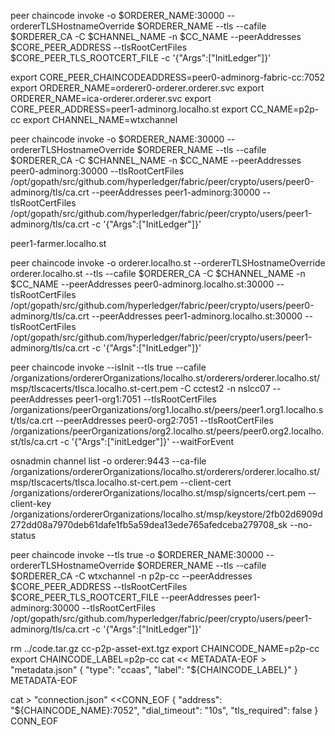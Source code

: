 peer chaincode invoke -o $ORDERER_NAME:30000 --ordererTLSHostnameOverride $ORDERER_NAME --tls --cafile $ORDERER_CA -C $CHANNEL_NAME -n $CC_NAME --peerAddresses $CORE_PEER_ADDRESS --tlsRootCertFiles $CORE_PEER_TLS_ROOTCERT_FILE  -c '{"Args":["InitLedger"]}'

export CORE_PEER_CHAINCODEADDRESS=peer0-adminorg-fabric-cc:7052
export ORDERER_NAME=orderer0-orderer.orderer.svc
export ORDERER_NAME=ica-orderer.orderer.svc
export CORE_PEER_ADDRESS=peer1-adminorg.localho.st
export CC_NAME=p2p-cc
export CHANNEL_NAME=wtxchannel

peer chaincode invoke -o $ORDERER_NAME:30000 --ordererTLSHostnameOverride $ORDERER_NAME --tls --cafile $ORDERER_CA -C $CHANNEL_NAME -n $CC_NAME --peerAddresses peer0-adminorg:30000 --tlsRootCertFiles /opt/gopath/src/github.com/hyperledger/fabric/peer/crypto/users/peer0-adminorg/tls/ca.crt --peerAddresses peer1-adminorg:30000 --tlsRootCertFiles /opt/gopath/src/github.com/hyperledger/fabric/peer/crypto/users/peer1-adminorg/tls/ca.crt  -c '{"Args":["InitLedger"]}'

peer1-farmer.localho.st


peer chaincode invoke -o orderer.localho.st --ordererTLSHostnameOverride orderer.localho.st --tls --cafile $ORDERER_CA -C $CHANNEL_NAME -n $CC_NAME --peerAddresses peer0-adminorg.localho.st:30000 --tlsRootCertFiles /opt/gopath/src/github.com/hyperledger/fabric/peer/crypto/users/peer0-adminorg/tls/ca.crt --peerAddresses peer1-adminorg.localho.st:30000 --tlsRootCertFiles /opt/gopath/src/github.com/hyperledger/fabric/peer/crypto/users/peer1-adminorg/tls/ca.crt  -c '{"Args":["InitLedger"]}'


peer chaincode invoke --isInit --tls true --cafile /organizations/ordererOrganizations/localho.st/orderers/orderer.localho.st/msp/tlscacerts/tlsca.localho.st-cert.pem -C cctest2 -n nslcc07 --peerAddresses peer1-org1:7051 --tlsRootCertFiles /organizations/peerOrganizations/org1.localho.st/peers/peer1.org1.localho.st/tls/ca.crt --peerAddresses peer0-org2:7051 --tlsRootCertFiles /organizations/peerOrganizations/org2.localho.st/peers/peer0.org2.localho.st/tls/ca.crt -c '{"Args":["initLedger"]}' --waitForEvent

osnadmin channel list -o orderer:9443 --ca-file /organizations/ordererOrganizations/localho.st/orderers/orderer.localho.st/msp/tlscacerts/tlsca.localho.st-cert.pem --client-cert /organizations/ordererOrganizations/localho.st/msp/signcerts/cert.pem --client-key /organizations/ordererOrganizations/localho.st/msp/keystore/2fb02d6909d272dd08a7970deb61dafe1fb5a59dea13ede765afedceba279708_sk --no-status


peer chaincode invoke --tls true -o $ORDERER_NAME:30000 --ordererTLSHostnameOverride $ORDERER_NAME --tls --cafile $ORDERER_CA -C wtxchannel -n p2p-cc --peerAddresses $CORE_PEER_ADDRESS --tlsRootCertFiles $CORE_PEER_TLS_ROOTCERT_FILE --peerAddresses peer1-adminorg:30000 --tlsRootCertFiles /opt/gopath/src/github.com/hyperledger/fabric/peer/crypto/users/peer1-adminorg/tls/ca.crt  -c '{"Args":["InitLedger"]}'









rm ../code.tar.gz cc-p2p-asset-ext.tgz
export CHAINCODE_NAME=p2p-cc
export CHAINCODE_LABEL=p2p-cc
cat << METADATA-EOF > "metadata.json"
{
    "type": "ccaas",
    "label": "${CHAINCODE_LABEL}"
}
METADATA-EOF

cat > "connection.json" <<CONN_EOF
{
  "address": "${CHAINCODE_NAME}:7052",
  "dial_timeout": "10s",
  "tls_required": false
}
CONN_EOF